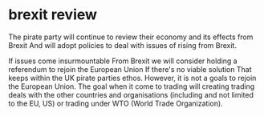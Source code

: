 brexit review
====================
The pirate party will continue to review their economy and its effects from Brexit And will adopt policies to deal with issues of rising from Brexit.

If issues come insurmountable From Brexit we will consider holding a referendum to rejoin the European Union If there's no viable solution That keeps within the UK pirate parties ethos. However, it is not a goals to rejoin the European Union. The goal when it come to trading will creating trading deals with the other countries and organisations (including and not limited to the EU, US)  or trading under WTO (World Trade Organization).
